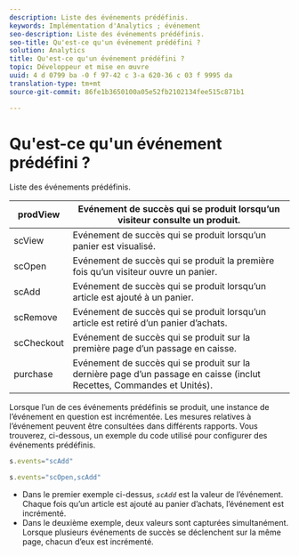 ```yaml
---
description: Liste des événements prédéfinis.
keywords: Implémentation d'Analytics ; événement
seo-description: Liste des événements prédéfinis.
seo-title: Qu'est-ce qu'un événement prédéfini ?
solution: Analytics
title: Qu'est-ce qu'un événement prédéfini ?
topic: Développeur et mise en œuvre
uuid: 4 d 0799 ba -0 f 97-42 c 3-a 620-36 c 03 f 9995 da
translation-type: tm+mt
source-git-commit: 86fe1b3650100a05e52fb2102134fee515c871b1

---
```



# Qu'est-ce qu'un événement prédéfini ?

Liste des événements prédéfinis.

| prodView | Evénement de succès qui se produit lorsqu’un visiteur consulte un produit. |
|---|---|
| scView | Evénement de succès qui se produit lorsqu’un panier est visualisé. |
| scOpen | Evénement de succès qui se produit la première fois qu’un visiteur ouvre un panier. |
| scAdd | Evénement de succès qui se produit lorsqu’un article est ajouté à un panier. |
| scRemove | Evénement de succès qui se produit lorsqu’un article est retiré d’un panier d’achats. |
| scCheckout | Evénement de succès qui se produit sur la première page d’un passage en caisse. |
| purchase | Evénement de succès qui se produit sur la dernière page d’un passage en caisse (inclut Recettes, Commandes et Unités). |

Lorsque l’un de ces événements prédéfinis se produit, une instance de l’événement en question est incrémentée. Les mesures relatives à l’événement peuvent être consultées dans différents rapports. Vous trouverez, ci-dessous, un exemple du code utilisé pour configurer des événements prédéfinis.

```js
s.events="scAdd"
```

```js
s.events="scOpen,scAdd"
```

* Dans le premier exemple ci-dessus, *`scAdd`* est la valeur de l’événement. Chaque fois qu’un article est ajouté au panier d’achats, l’événement est incrémenté.
* Dans le deuxième exemple, deux valeurs sont capturées simultanément. Lorsque plusieurs événements de succès se déclenchent sur la même page, chacun d’eux est incrémenté.

